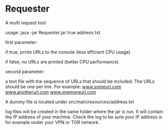  # Requester
A multi request tool

usage: 
java -jar Requester.jar true address.txt

first parameter: 
    
if true, prints URLs to the console (less efficient CPU usage)

if false, no URLs are printed (better CPU performance)

second parameter:
    
a text file with the sequence of URLs that should be included.
    The URLs should be one per line. For example:
    www.someurl.com
    www.anotherurl.com
    www.onemoreurl.com

A dummy file is located under src/main/resources/address.txt

log files will be created in the same folder where the jar is run.
It will contain the IP address of your machine. Check the log to be sure
your IP address is for example under your VPN or TOR network.
